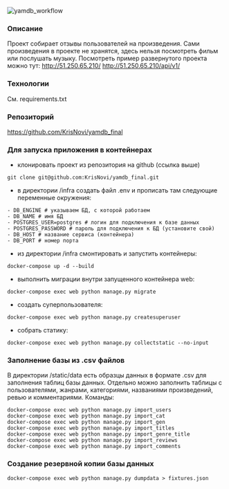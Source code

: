 ![yamdb_workflow](https://github.com/KrisNovi/yamdb_final/actions/workflows/yamdb_workflow.yml/badge.svg)
### Описание
Проект собирает отзывы пользователей на произведения. Сами произведения в проекте не хранятся,
здесь нельзя посмотреть фильм или послушать музыку.
Посмотреть пример развернутого проекта можно тут:
http://51.250.65.210/
http://51.250.65.210/api/v1/
### Технологии
См. requirements.txt
### Репозиторий
https://github.com/KrisNovi/yamdb_final

### Для запуска приложения в контейнерах
- клонировать проект из репозитория на github (ссылка выше)
```
git clone git@github.com:KrisNovi/yamdb_final.git
```
- в директории /infra создать файл .env и прописать там следующие переменные окружения:
```
- DB_ENGINE # указываем БД, с которой работаем
- DB_NAME # имя БД
- POSTGRES_USER=postgres # логин для подключения к базе данных
- POSTGRES_PASSWORD # пароль для подключения к БД (установите свой)
- DB_HOST # название сервиса (контейнера)
- DB_PORT # номер порта
```
- из директории /infra смонтировать и запустить контейнеры:
```
docker-compose up -d --build
``` 
- выполнить миграции внутри запущенного контейнера web:
```
docker-compose exec web python manage.py migrate
```
- создать суперпользователя:
```
docker-compose exec web python manage.py createsuperuser
```
- собрать статику:
```
docker-compose exec web python manage.py collectstatic --no-input
```
### Заполнение базы из .csv файлов
В директории /static/data есть образцы данных в формате .csv для заполнения таблиц базы данных. Отдельно можно заполнить таблицы с пользователями, жанрами, категориями, названиями произведений, ревью и комментариями.
Команды:
```
docker-compose exec web python manage.py import_users
docker-compose exec web python manage.py import_cat
docker-compose exec web python manage.py import_gen
docker-compose exec web python manage.py import_titles
docker-compose exec web python manage.py import_genre_title
docker-compose exec web python manage.py import_reviews
docker-compose exec web python manage.py import_comments
```
### Создание резервной копии базы данных
```
docker-compose exec web python manage.py dumpdata > fixtures.json
```

